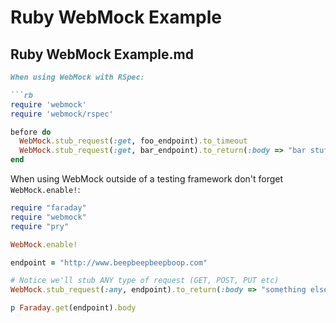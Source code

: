 # Ruby WebMock Example

## Ruby WebMock Example.md

```markdown
When using WebMock with RSpec:

```rb
require 'webmock'
require 'webmock/rspec'

before do
  WebMock.stub_request(:get, foo_endpoint).to_timeout
  WebMock.stub_request(:get, bar_endpoint).to_return(:body => "bar stuff")
end
```

When using WebMock outside of a testing framework don't forget `WebMock.enable!`:

```rb
require "faraday"
require "webmock"
require "pry"

WebMock.enable!

endpoint = "http://www.beepbeepbeepboop.com"

# Notice we'll stub ANY type of request (GET, POST, PUT etc)
WebMock.stub_request(:any, endpoint).to_return(:body => "something else")

p Faraday.get(endpoint).body
```
```

